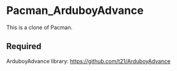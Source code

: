# Pacman_ArduboyAdvance

This is a clone of Pacman.

## Required
ArduboyAdvance library: https://github.com/t21/ArduboyAdvance

